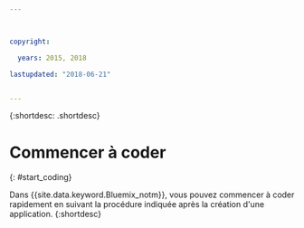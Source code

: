 ```yaml
---



copyright:

  years: 2015, 2018

lastupdated: "2018-06-21"


---
```


{:shortdesc: .shortdesc}

# Commencer à coder
{: #start_coding}

Dans {{site.data.keyword.Bluemix_notm}}, vous pouvez commencer à coder rapidement en suivant la procédure indiquée après la création d'une application.
{:shortdesc}
